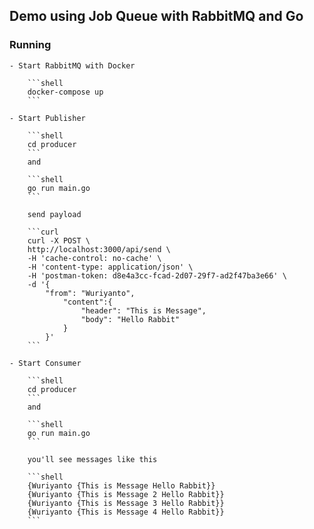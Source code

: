## Demo using Job Queue with RabbitMQ and Go

### Running
    - Start RabbitMQ with Docker

        ```shell
        docker-compose up
        ```

    - Start Publisher

        ```shell
        cd producer
        ```
        and

        ```shell
        go run main.go
        ```
    
        send payload

        ```curl
        curl -X POST \
        http://localhost:3000/api/send \
        -H 'cache-control: no-cache' \
        -H 'content-type: application/json' \
        -H 'postman-token: d8e4a3cc-fcad-2d07-29f7-ad2f47ba3e66' \
        -d '{
            "from": "Wuriyanto",
                "content":{
                    "header": "This is Message",
                    "body": "Hello Rabbit"
                }
            }'
        ```

    - Start Consumer

        ```shell
        cd producer
        ```
        and

        ```shell
        go run main.go
        ```

        you'll see messages like this

        ```shell
        {Wuriyanto {This is Message Hello Rabbit}}
        {Wuriyanto {This is Message 2 Hello Rabbit}}
        {Wuriyanto {This is Message 3 Hello Rabbit}}
        {Wuriyanto {This is Message 4 Hello Rabbit}}
        ```